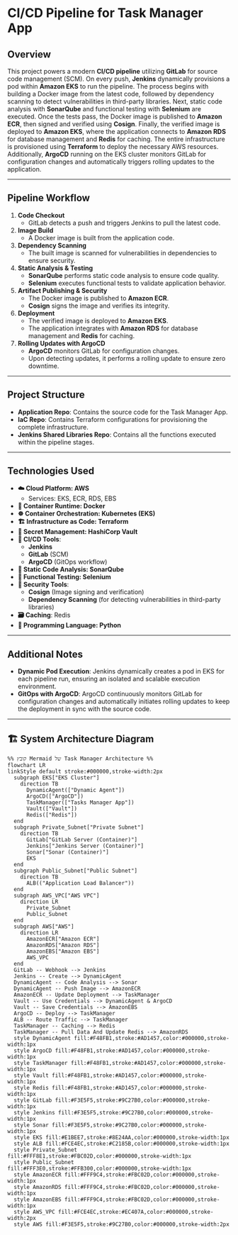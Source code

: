 # CI/CD Pipeline for Task Manager App


## Overview
This project powers a modern **CI/CD pipeline** utilizing **GitLab** for source code management (SCM). On every push, **Jenkins** dynamically provisions a pod within **Amazon EKS** to run the pipeline. The process begins with building a Docker image from the latest code, followed by dependency scanning to detect vulnerabilities in third-party libraries. Next, static code analysis with **SonarQube** and functional testing with **Selenium** are executed. Once the tests pass, the Docker image is published to **Amazon ECR**, then signed and verified using **Cosign**. Finally, the verified image is deployed to **Amazon EKS**, where the application connects to **Amazon RDS** for database management and **Redis** for caching. The entire infrastructure is provisioned using **Terraform** to deploy the necessary AWS resources. Additionally, **ArgoCD** running on the EKS cluster monitors GitLab for configuration changes and automatically triggers rolling updates to the application.

---

## Pipeline Workflow
1. **Code Checkout**  
   - GitLab detects a push and triggers Jenkins to pull the latest code.
2. **Image Build**  
   - A Docker image is built from the application code.
3. **Dependency Scanning**  
   - The built image is scanned for vulnerabilities in dependencies to ensure security.
4. **Static Analysis & Testing**  
   - **SonarQube** performs static code analysis to ensure code quality.  
   - **Selenium** executes functional tests to validate application behavior.
5. **Artifact Publishing & Security**  
   - The Docker image is published to **Amazon ECR**.  
   - **Cosign** signs the image and verifies its integrity.
6. **Deployment**  
   - The verified image is deployed to **Amazon EKS**.  
   - The application integrates with **Amazon RDS** for database management and **Redis** for caching.
7. **Rolling Updates with ArgoCD**  
   - **ArgoCD** monitors GitLab for configuration changes.  
   - Upon detecting updates, it performs a rolling update to ensure zero downtime.

---

## Project Structure
- **Application Repo**: Contains the source code for the Task Manager App.
- **IaC Repo**: Contains Terraform configurations for provisioning the complete infrastructure.
- **Jenkins Shared Libraries Repo**: Contains all the functions executed within the pipeline stages.

---

## Technologies Used
- **☁️ Cloud Platform: AWS**  
  - Services: EKS, ECR, RDS, EBS
- **🐳 Container Runtime: Docker**
- **☸️ Container Orchestration: Kubernetes (EKS)**
- **🏗️ Infrastructure as Code: Terraform**
- **🔐 Secret Management: HashiCorp Vault**
- **🤖 CI/CD Tools**:  
  - **Jenkins**  
  - **GitLab** (SCM)  
  - **ArgoCD** (GitOps workflow)
- **🔎 Static Code Analysis: SonarQube**
- **🧪 Functional Testing: Selenium**
- **🔏 Security Tools**:  
  - **Cosign** (Image signing and verification)
  - **Dependency Scanning** (for detecting vulnerabilities in third-party libraries)
- **🗃️ Caching**: Redis
- **🐍 Programming Language: Python**

---

## Additional Notes
- **Dynamic Pod Execution**: Jenkins dynamically creates a pod in EKS for each pipeline run, ensuring an isolated and scalable execution environment.
- **GitOps with ArgoCD**: ArgoCD continuously monitors GitLab for configuration changes and automatically initiates rolling updates to keep the deployment in sync with the source code.

---

## 🏗️ System Architecture Diagram

```mermaid
%% קובץ Mermaid של Task Manager Architecture %%
flowchart LR
linkStyle default stroke:#000000,stroke-width:2px
  subgraph EKS["EKS Cluster"]
    direction TB
      DynamicAgent(["Dynamic Agent"])
      ArgoCD(["ArgoCD"])
      TaskManager(["Tasks Manager App"])
      Vault(["Vault"])
      Redis(["Redis"])
  end
  subgraph Private_Subnet["Private Subnet"]
    direction TB
      GitLab["GitLab Server (Container)"]
      Jenkins["Jenkins Server (Container)"]
      Sonar["Sonar (Container)"]
      EKS
  end
  subgraph Public_Subnet["Public Subnet"]
    direction TB
      ALB(("Application Load Balancer"))
  end
  subgraph AWS_VPC["AWS VPC"]
    direction LR
      Private_Subnet
      Public_Subnet
  end
  subgraph AWS["AWS"]
    direction LR
      AmazonECR["Amazon ECR"]
      AmazonRDS["Amazon RDS"]
      AmazonEBS["Amazon EBS"]
      AWS_VPC
  end
  GitLab -- Webhook --> Jenkins
  Jenkins -- Create --> DynamicAgent
  DynamicAgent -- Code Analysis --> Sonar
  DynamicAgent -- Push Image --> AmazonECR
  AmazonECR -- Update Deployment --> TaskManager
  Vault -- Use Credentials --> DynamicAgent & ArgoCD
  Vault -- Save Credentials --> AmazonEBS
  ArgoCD -- Deploy --> TaskManager
  ALB -- Route Traffic --> TaskManager
  TaskManager -- Caching --> Redis
  TaskManager -- Pull Data And Update Redis --> AmazonRDS
  style DynamicAgent fill:#F48FB1,stroke:#AD1457,color:#000000,stroke-width:1px
  style ArgoCD fill:#F48FB1,stroke:#AD1457,color:#000000,stroke-width:1px
  style TaskManager fill:#F48FB1,stroke:#AD1457,color:#000000,stroke-width:1px
  style Vault fill:#F48FB1,stroke:#AD1457,color:#000000,stroke-width:1px
  style Redis fill:#F48FB1,stroke:#AD1457,color:#000000,stroke-width:1px
  style GitLab fill:#F3E5F5,stroke:#9C27B0,color:#000000,stroke-width:1px
  style Jenkins fill:#F3E5F5,stroke:#9C27B0,color:#000000,stroke-width:1px
  style Sonar fill:#F3E5F5,stroke:#9C27B0,color:#000000,stroke-width:1px
  style EKS fill:#E1BEE7,stroke:#8E24AA,color:#000000,stroke-width:1px
  style ALB fill:#FCE4EC,stroke:#C2185B,color:#000000,stroke-width:1px
  style Private_Subnet fill:#FFF8E1,stroke:#FBC02D,color:#000000,stroke-width:1px
  style Public_Subnet fill:#FFF3E0,stroke:#FFB300,color:#000000,stroke-width:1px
  style AmazonECR fill:#FFF9C4,stroke:#FBC02D,color:#000000,stroke-width:1px
  style AmazonRDS fill:#FFF9C4,stroke:#FBC02D,color:#000000,stroke-width:1px
  style AmazonEBS fill:#FFF9C4,stroke:#FBC02D,color:#000000,stroke-width:1px
  style AWS_VPC fill:#FCE4EC,stroke:#EC407A,color:#000000,stroke-width:2px
  style AWS fill:#F3E5F5,stroke:#9C27B0,color:#000000,stroke-width:2px


